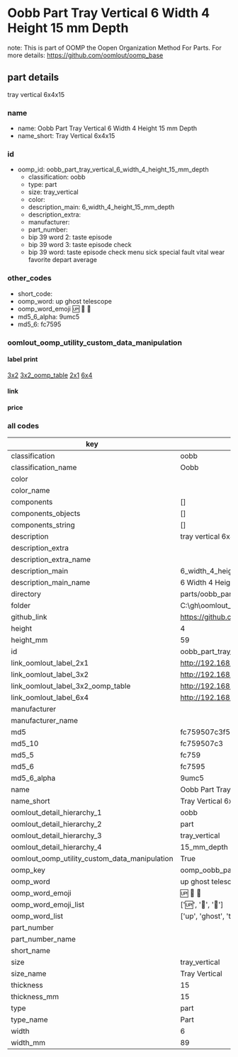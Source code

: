 # Oobb Part Tray Vertical 6 Width 4 Height 15 mm Depth  

note: This is part of OOMP the Oopen Organization Method For Parts. For more details: https://github.com/oomlout/oomp_base

##  part details
  



tray vertical 6x4x15



### name
* name: Oobb Part Tray Vertical 6 Width 4 Height 15 mm Depth
* name_short: Tray Vertical 6x4x15 
### id
* oomp_id: oobb_part_tray_vertical_6_width_4_height_15_mm_depth
  * classification: oobb
  * type: part
  * size: tray_vertical
  * color: 
  * description_main: 6_width_4_height_15_mm_depth
  * description_extra: 
  * manufacturer: 
  * part_number: 
  * bip 39 word 2: taste episode
  * bip 39 word 3: taste episode check
  * bip 39 word: taste episode check menu sick special fault vital wear favorite depart average

### other_codes
* short_code: 
* oomp_word: up ghost telescope
* oomp_word_emoji :up: :ghost: :telescope:
* md5_6_alpha: 9umc5
* md5_6: fc7595






### oomlout_oomp_utility_custom_data_manipulation
#### label print
[3x2](http://192.168.1.245:1112/?label=oomp%209umc5)
[3x2_oomp_table](http://192.168.1.108:1112/?label=oomp%209umc5)
[2x1](http://192.168.1.242:1112/?label=oomp%209umc5)
[6x4](http://192.168.1.55:1112/?label=oomp%209umc5)    

#### link

                              

#### price







### all codes 
| key | value |  
| --- | --- |  
| classification | oobb |  
| classification_name | Oobb |  
| color |  |  
| color_name |  |  
| components | [] |  
| components_objects | [] |  
| components_string | [] |  
| description | tray vertical 6x4x15 |  
| description_extra |  |  
| description_extra_name |  |  
| description_main | 6_width_4_height_15_mm_depth |  
| description_main_name | 6 Width 4 Height 15 mm Depth |  
| directory | parts/oobb_part_tray_vertical_6_width_4_height_15_mm_depth |  
| folder | C:\gh\oomlout_oobb_version_4_generated_parts\parts\oobb_part_tray_vertical_6_width_4_height_15_mm_depth |  
| github_link | https://github.com/oomlout/oomlout_oomp_part_src/tree/main/parts/oobb_part_tray_vertical_6_width_4_height_15_mm_depth |  
| height | 4 |  
| height_mm | 59 |  
| id | oobb_part_tray_vertical_6_width_4_height_15_mm_depth |  
| link_oomlout_label_2x1 | http://192.168.1.242:1112/?label=oomp%209umc5 |  
| link_oomlout_label_3x2 | http://192.168.1.245:1112/?label=oomp%209umc5 |  
| link_oomlout_label_3x2_oomp_table | http://192.168.1.108:1112/?label=oomp%209umc5 |  
| link_oomlout_label_6x4 | http://192.168.1.55:1112/?label=oomp%209umc5 |  
| manufacturer |  |  
| manufacturer_name |  |  
| md5 | fc759507c3f50a7f43e3e8b24e12fef1 |  
| md5_10 | fc759507c3 |  
| md5_5 | fc759 |  
| md5_6 | fc7595 |  
| md5_6_alpha | 9umc5 |  
| name | Oobb Part Tray Vertical 6 Width 4 Height 15 mm Depth |  
| name_short | Tray Vertical 6x4x15  |  
| oomlout_detail_hierarchy_1 | oobb |  
| oomlout_detail_hierarchy_2 | part |  
| oomlout_detail_hierarchy_3 | tray_vertical |  
| oomlout_detail_hierarchy_4 | 15_mm_depth |  
| oomlout_oomp_utility_custom_data_manipulation | True |  
| oomp_key | oomp_oobb_part_tray_vertical_6_width_4_height_15_mm_depth |  
| oomp_word | up ghost telescope |  
| oomp_word_emoji | :up: :ghost: :telescope: |  
| oomp_word_emoji_list | [':up:', ':ghost:', ':telescope:'] |  
| oomp_word_list | ['up', 'ghost', 'telescope'] |  
| part_number |  |  
| part_number_name |  |  
| short_name |  |  
| size | tray_vertical |  
| size_name | Tray Vertical |  
| thickness | 15 |  
| thickness_mm | 15 |  
| type | part |  
| type_name | Part |  
| width | 6 |  
| width_mm | 89 |  
